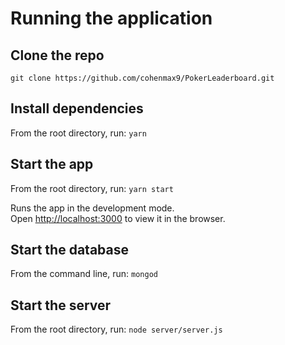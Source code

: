 # Running the application

## Clone the repo
`git clone https://github.com/cohenmax9/PokerLeaderboard.git`

## Install dependencies
From the root directory, run: `yarn`

## Start the app

From the root directory, run: `yarn start`

Runs the app in the development mode.<br>
Open [http://localhost:3000](http://localhost:3000) to view it in the browser.

## Start the database

From the command line, run: `mongod` 

## Start the server

From the root directory, run: `node server/server.js`
